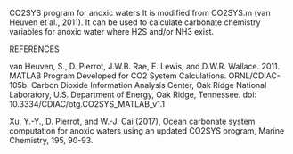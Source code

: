 CO2SYS program for anoxic waters
It is modified from CO2SYS.m (van Heuven et al., 2011).
It can be used to calculate carbonate chemistry variables for anoxic water where H2S and/or NH3 exist. 

REFERENCES

van Heuven, S., D. Pierrot, J.W.B. Rae, E. Lewis, and D.W.R. Wallace. 2011. MATLAB Program Developed for CO2 System Calculations. ORNL/CDIAC-105b. Carbon Dioxide Information Analysis Center, Oak Ridge National Laboratory, U.S. Department of Energy, Oak Ridge, Tennessee. doi: 10.3334/CDIAC/otg.CO2SYS_MATLAB_v1.1

Xu, Y.-Y., D. Pierrot, and W.-J. Cai (2017), Ocean carbonate system computation for anoxic waters using an updated CO2SYS program, Marine Chemistry, 195, 90-93.
